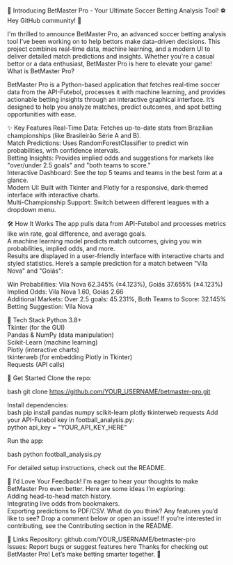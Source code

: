 🚀 Introducing BetMaster Pro - Your Ultimate Soccer Betting Analysis Tool! ⚽
Hey GitHub community! 👋  

I'm thrilled to announce BetMaster Pro, an advanced soccer betting analysis tool I’ve been working on to help bettors make data-driven decisions. This project combines real-time data, machine learning, and a modern UI to deliver detailed match predictions and insights. Whether you're a casual bettor or a data enthusiast, BetMaster Pro is here to elevate your game!  
What is BetMaster Pro?

BetMaster Pro is a Python-based application that fetches real-time soccer data from the API-Futebol, processes it with machine learning, and provides actionable betting insights through an interactive graphical interface. It’s designed to help you analyze matches, predict outcomes, and spot betting opportunities with ease.  

✨ Key Features
Real-Time Data: Fetches up-to-date stats from Brazilian championships (like Brasileirão Série A and B).  
Match Predictions: Uses RandomForestClassifier to predict win probabilities, with confidence intervals.  
Betting Insights: Provides implied odds and suggestions for markets like "over/under 2.5 goals" and "both teams to score."  
Interactive Dashboard: See the top 5 teams and teams in the best form at a glance.  
Modern UI: Built with Tkinter and Plotly for a responsive, dark-themed interface with interactive charts.  
Multi-Championship Support: Switch between different leagues with a dropdown menu.

🛠️ How It Works
The app pulls data from API-Futebol and processes metrics like win rate, goal difference, and average goals.  
A machine learning model predicts match outcomes, giving you win probabilities, implied odds, and more.  
Results are displayed in a user-friendly interface with interactive charts and styled statistics.
Here’s a sample prediction for a match between "Vila Nova" and "Goiás":  

Win Probabilities: Vila Nova 62.345% (±4.123%), Goiás 37.655% (±4.123%)  
Implied Odds: Vila Nova 1.60, Goiás 2.66  
Additional Markets: Over 2.5 goals: 45.231%, Both Teams to Score: 32.145%  
Betting Suggestion: Vila Nova

🧰 Tech Stack
Python 3.8+  
Tkinter (for the GUI)  
Pandas & NumPy (data manipulation)  
Scikit-Learn (machine learning)  
Plotly (interactive charts)  
tkinterweb (for embedding Plotly in Tkinter)  
Requests (API calls)

🚀 Get Started
Clone the repo:  

bash
git clone https://github.com/YOUR_USERNAME/betmaster-pro.git

Install dependencies:  
bash
pip install pandas numpy scikit-learn plotly tkinterweb requests
Add your API-Futebol key in football_analysis.py:  
python
api_key = "YOUR_API_KEY_HERE"

Run the app:  

bash
python football_analysis.py

For detailed setup instructions, check out the README.  

📣 I’d Love Your Feedback!
I’m eager to hear your thoughts to make BetMaster Pro even better. Here are some ideas I’m exploring:  
Adding head-to-head match history.  
Integrating live odds from bookmakers.  
Exporting predictions to PDF/CSV.
What do you think? Any features you’d like to see? Drop a comment below or open an issue! If you’re interested in contributing, see the Contributing section in the README.  

🔗 Links
Repository: github.com/YOUR_USERNAME/betmaster-pro  
Issues: Report bugs or suggest features here
Thanks for checking out BetMaster Pro! Let’s make betting smarter together. 💚  
